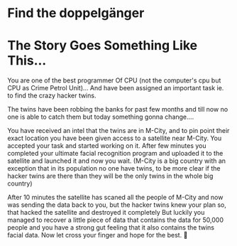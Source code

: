 # Find the doppelgänger

# The Story Goes Something Like This... 
You are one of the best programmer Of CPU (not the computer's cpu but CPU as Crime Petrol Unit)... 
And have been assigned an important task ie. to find the crazy hacker twins. 

The twins have been robbing the banks for past few months and till now no one is able to catch them but today something gonna change.... 

You have received an intel that the twins are in M-City, and to pin point their exact location you have been given access to a satellite near M-City. 
You accepted your task and started working on it. After few minutes you completed your ultimate facial recognition program and uploaded it to the satellite and launched it and now you wait.
(M-City is a big country with an exception that in its population no one have twins, to be more clear if the hacker twins are there than they will be the only twins in the whole big country) 

After 10 minutes the satellite has scaned all the people of M-City and now was sending the data back to you, but the hacker twins knew your plan so, that hacked the satellite and destroyed it completely
But luckily you managed to recover a little piece of data that contains the data for 50,000 people and you have a strong gut feeling that it also contains the twins facial data. Now let cross your finger and hope for the best. 🤞




